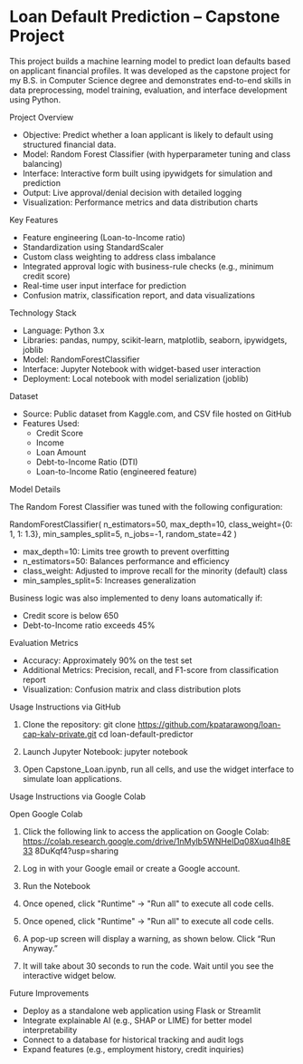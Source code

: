 # Loan Default Prediction – Capstone Project

This project builds a machine learning model to predict loan defaults based on applicant financial profiles. It was developed as the capstone project for my B.S. in Computer Science degree and demonstrates end-to-end skills in data preprocessing, model training, evaluation, and interface development using Python.

Project Overview

- Objective: Predict whether a loan applicant is likely to default using structured financial data.
- Model: Random Forest Classifier (with hyperparameter tuning and class balancing)
- Interface: Interactive form built using ipywidgets for simulation and prediction
- Output: Live approval/denial decision with detailed logging
- Visualization: Performance metrics and data distribution charts

Key Features

- Feature engineering (Loan-to-Income ratio)
- Standardization using StandardScaler
- Custom class weighting to address class imbalance
- Integrated approval logic with business-rule checks (e.g., minimum credit score)
- Real-time user input interface for prediction
- Confusion matrix, classification report, and data visualizations

Technology Stack

- Language: Python 3.x
- Libraries: pandas, numpy, scikit-learn, matplotlib, seaborn, ipywidgets, joblib
- Model: RandomForestClassifier
- Interface: Jupyter Notebook with widget-based user interaction
- Deployment: Local notebook with model serialization (joblib)

Dataset

- Source: Public dataset from Kaggle.com, and CSV file hosted on GitHub 
- Features Used:
  - Credit Score
  - Income
  - Loan Amount
  - Debt-to-Income Ratio (DTI)
  - Loan-to-Income Ratio (engineered feature)

Model Details

The Random Forest Classifier was tuned with the following configuration:

RandomForestClassifier(
    n_estimators=50,
    max_depth=10,
    class_weight={0: 1, 1: 1.3},
    min_samples_split=5,
    n_jobs=-1,
    random_state=42
)

- max_depth=10: Limits tree growth to prevent overfitting
- n_estimators=50: Balances performance and efficiency
- class_weight: Adjusted to improve recall for the minority (default) class
- min_samples_split=5: Increases generalization

Business logic was also implemented to deny loans automatically if:
- Credit score is below 650
- Debt-to-Income ratio exceeds 45%

Evaluation Metrics

- Accuracy: Approximately 90% on the test set
- Additional Metrics: Precision, recall, and F1-score from classification report
- Visualization: Confusion matrix and class distribution plots

Usage Instructions via GitHub

1. Clone the repository:
    git clone https://github.com/kpatarawong/loan-cap-kalv-private.git
    cd loan-default-predictor

2. Launch Jupyter Notebook:
    jupyter notebook

3. Open Capstone_Loan.ipynb, run all cells, and use the widget interface to simulate loan applications.

Usage Instructions via Google Colab

Open Google Colab

1. Click the following link to access the application on Google Colab:
https://colab.research.google.com/drive/1nMylb5WNHeIDq08Xuq4Ih8E33
8DuKqf4?usp=sharing

2. Log in with your Google email or create a Google account.

3. Run the Notebook

4. Once opened, click "Runtime" → "Run all" to execute all code cells.

5. Once opened, click "Runtime" → "Run all" to execute all code cells.

6. A pop-up screen will display a warning, as shown below. Click “Run
Anyway.”

7. It will take about 30 seconds to run the code. Wait until you see the
interactive widget below. 

Future Improvements

- Deploy as a standalone web application using Flask or Streamlit
- Integrate explainable AI (e.g., SHAP or LIME) for better model interpretability
- Connect to a database for historical tracking and audit logs
- Expand features (e.g., employment history, credit inquiries)

